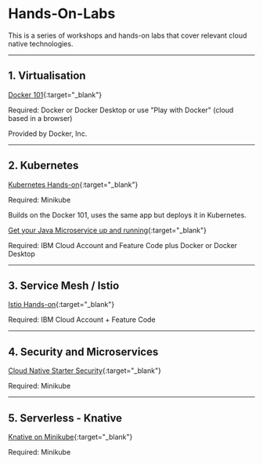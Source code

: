 # Hands-On-Labs

This is a series of workshops and hands-on labs that cover relevant cloud native technologies.

---

## 1. Virtualisation

[Docker 101](https://www.docker.com/101-tutorial){:target="_blank"}

Required: Docker or Docker Desktop or use "Play with Docker" (cloud based in a browser)

Provided by Docker, Inc.

---

## 2. Kubernetes

[Kubernetes Hands-on](https://harald-u.github.io/kubernetes-handson/){:target="_blank"}

Required: Minikube

Builds on the Docker 101, uses the same app but deploys it in Kubernetes.

[Get your Java Microservice up and running](https://harald-u.github.io/java-microservice-handson/){:target="_blank"}

Required: IBM Cloud Account and Feature Code plus Docker or Docker Desktop

---

## 3. Service Mesh / Istio

[Istio Hands-on](https://harald-u.github.io/istio-handson/){:target="_blank"}

Required: IBM Cloud Account + Feature Code

---

## 4. Security and Microservices

[Cloud Native Starter Security](https://harald-u.github.io/security-and-microservices/){:target="_blank"}

Required: Minikube

---

## 5. Serverless - Knative

[Knative on Minikube](https://harald-u.github.io/knative-on-minikube/){:target="_blank"}

Required: Minikube
